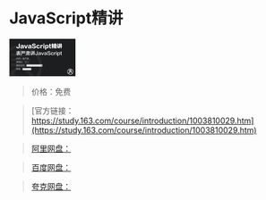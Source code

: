 # JavaScript精讲

![img](../../../assets/study163/free/6632383881117377147.png)

> 价格：免费

> [官方链接：https://study.163.com/course/introduction/1003810029.htm](https://study.163.com/course/introduction/1003810029.htm)

> [阿里网盘：]()

> [百度网盘：]()

> [夸克网盘：]()
